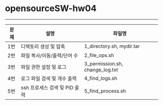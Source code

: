 # opensourceSW-hw04

---

| 문제 | 설명                          | 파일명                          |
| ---- | ----------------------------- | ------------------------------- |
| 1번  | 디렉토리 생성 및 압축         | 1_directory.sh, mydir.tar       |
| 2번  | 파일 복사/이동/출력/단어 수   | 2_file_ops.sh                   |
| 3번  | 파일 권한 설정 및 로그        | 3_permission.sh, change_log.txt |
| 4번  | 로그 파일 검색 및 개수 출력   | 4_find_logs.sh                  |
| 5번  | ssh 프로세스 검색 및 PID 출력 | 5_find_process.sh               |
